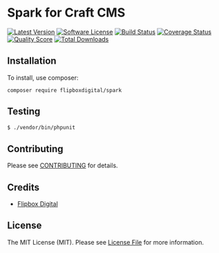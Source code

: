 # Spark for Craft CMS
[![Latest Version](https://img.shields.io/github/release/flipbox/spark.svg?style=flat-square)](https://github.com/flipbox/spark/releases)
[![Software License](https://img.shields.io/badge/license-MIT-brightgreen.svg?style=flat-square)](LICENSE.md)
[![Build Status](https://img.shields.io/travis/flipbox/spark/master.svg?style=flat-square)](https://travis-ci.org/flipbox/spark)
[![Coverage Status](https://img.shields.io/scrutinizer/coverage/g/flipbox/spark.svg?style=flat-square)](https://scrutinizer-ci.com/g/flipbox/spark/code-structure)
[![Quality Score](https://img.shields.io/scrutinizer/g/flipbox/spark.svg?style=flat-square)](https://scrutinizer-ci.com/g/flipbox/spark)
[![Total Downloads](https://img.shields.io/packagist/dt/flipboxdigital/spark.svg?style=flat-square)](https://packagist.org/packages/flipboxdigital/spark)

## Installation

To install, use composer:

```
composer require flipboxdigital/spark
```

## Testing

``` bash
$ ./vendor/bin/phpunit
```

## Contributing

Please see [CONTRIBUTING](https://github.com/flipbox/spark/blob/master/CONTRIBUTING.md) for details.


## Credits

- [Flipbox Digital](https://github.com/flipbox)

## License

The MIT License (MIT). Please see [License File](https://github.com/flipbox/spark/blob/master/LICENSE) for more information.

